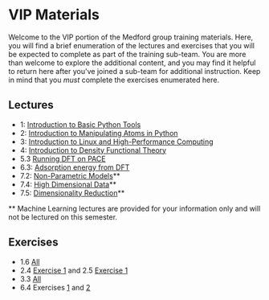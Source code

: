 # VIP Materials

Welcome to the VIP portion of the Medford group training materials. Here, you will find a brief enumeration of the lectures and exercises that you will be expected to complete as part of the training sub-team. You are more than welcome to explore the additional content, and you may find it helpful to return here after you've joined a sub-team for additional instruction. Keep in mind that you *must* complete the exercises enumerated here. 

## Lectures
- 1: [Introduction to Basic Python Tools](basic-python)
- 2: [Introduction to Manipulating Atoms in Python](manipulating-atoms)
- 3: [Introduction to Linux and High-Performance Computing](linux-hpc)
- 4: [Introduction to Density Functional Theory](intro-dft)
- 5.3 [Running DFT on PACE](dft-on-pace)
- 6.3: [Adsorption energy from DFT](ads-sparc)
- 7.2: [Non-Parametric Models](non-para-models)**
- 7.4: [High Dimensional Data](high-dim-data)**
- 7.5: [Dimensionality Reduction](dim-red)**

** Machine Learning lectures are provided for your information only and will not be lectured on this semester.

## Exercises
- 1.6 [All](python-ex)
- 2.4 [Exercise 1](ase-intro-ex) and 2.5 [Exercise 1](ase-calcs-ex)
- 3.3 [All](linux-ex)
- 6.4 Exercises [1](dft-1-ex) and [2](dft-2-ex)